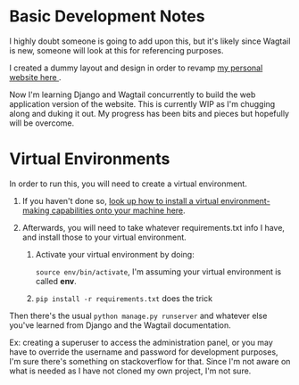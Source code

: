 # Basic Development Notes

I highly doubt someone is going to add upon this, but it's likely since Wagtail is new, someone will look at this for referencing purposes.

I created a dummy layout and design in order to revamp  [my personal website here
](https://github.com/Munnu/PersonalWebsite).

Now I'm learning Django and Wagtail concurrently to build the web application version of the website. This is currently WIP as I'm chugging along and duking it out. My progress has been bits and pieces but hopefully will be overcome.

# Virtual Environments

In order to run this, you will need to create a virtual environment.

1. If you haven't done so, [look up how to install a virtual environment-making capabilities onto your machine here](https://virtualenv.pypa.io/en/stable/installation/).

2. Afterwards, you will need to take whatever requirements.txt info I have, and install those to your virtual environment.

    1. Activate your virtual environment by doing:

        `source env/bin/activate`, I'm assuming your virtual environment is called **env**.

    2. `pip install -r requirements.txt` does the trick
    
Then there's the usual `python manage.py runserver` and whatever else you've learned from Django and the Wagtail documentation.

Ex: creating a superuser to access the administration panel, or you may have to override the username and password for development purposes, I'm sure there's something on stackoverflow for that. Since I'm not aware on what is needed as I have not cloned my own project, I'm not sure.